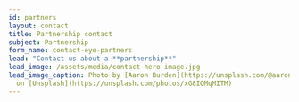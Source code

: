 ```yaml
---
id: partners
layout: contact
title: Partnership contact
subject: Partnership
form_name: contact-eye-partners
lead: "Contact us about a **partnership**"
lead_image: /assets/media/contact-hero-image.jpg
lead_image_caption: Photo by [Aaron Burden](https://unsplash.com/@aaronburden)
  on [Unsplash](https://unsplash.com/photos/xG8IQMqMITM)
---
```

